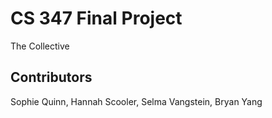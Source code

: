 # CS 347 Final Project

The Collective

## Contributors 

Sophie Quinn, Hannah Scooler, Selma Vangstein, Bryan Yang

